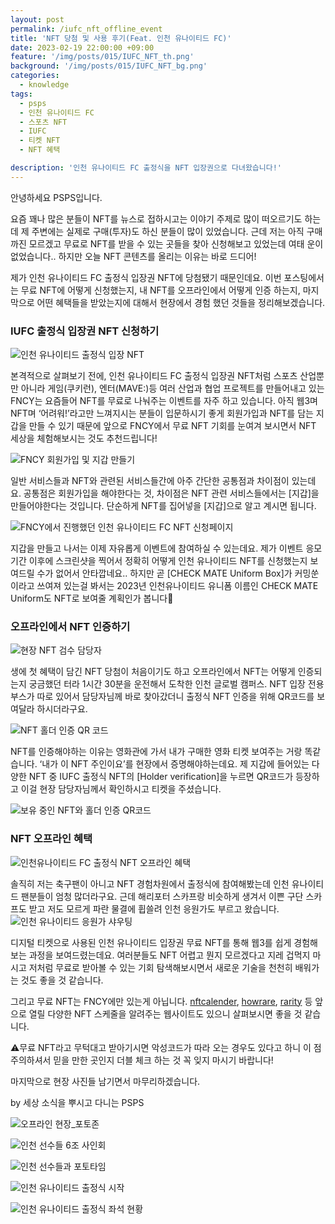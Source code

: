 ```yaml
---
layout: post
permalink: /iufc_nft_offline_event
title: 'NFT 당첨 및 사용 후기(Feat. 인천 유나이티드 FC)'
date: 2023-02-19 22:00:00 +09:00
feature: '/img/posts/015/IUFC_NFT_th.png'
background: '/img/posts/015/IUFC_NFT_bg.png'
categories:
  - knowledge
tags:
  - psps
  - 인천 유나이티드 FC
  - 스포츠 NFT
  - IUFC
  - 티켓 NFT
  - NFT 혜택

description: '인천 유나이티드 FC 출정식을 NFT 입장권으로 다녀왔습니다!'
---
```


안녕하세요 PSPS입니다.

요즘 꽤나 많은 분들이 NFT를 뉴스로 접하시고는 이야기 주제로 많이 떠오르기도 하는데 제 주변에는 실제로 구매(투자)도 하신 분들이 많이 있었습니다. 근데 저는 아직 구매까진 모르겠고 무료로 NFT를 받을 수 있는 곳들을 찾아 신청해보고 있었는데 여태 운이 없었습니다.. 하지만 오늘 NFT 콘텐츠를 올리는 이유는 바로 드디어!

제가 인천 유나이티드 FC 출정식 입장권 NFT에 당첨됐기 때문인데요. 이번 포스팅에서는 무료 NFT에 어떻게 신청했는지, 내 NFT를 오프라인에서 어떻게 인증 하는지, 마지막으로 어떤 혜택들을 받았는지에 대해서 현장에서 경험 했던 것들을 정리해보겠습니다.

### IUFC 출정식 입장권 NFT 신청하기
![인천 유나이티드 출정식 입장 NFT](/img/posts/015/1_IUFC_NFT.JPG)

본격적으로 살펴보기 전에, 인천 유나이티드 FC 출정식 입장권 NFT처럼 스포츠 산업뿐만 아니라 게임(쿠키런), 엔터(MAVE:)등 여러 산업과 협업 프로젝트를 만들어내고 있는 FNCY는 요즘들어 NFT를 무료로 나눠주는 이벤트를 자주 하고 있습니다. 아직 웹3며 NFT며 ‘어려워!’라고만 느껴지시는 분들이 입문하시기 좋게 회원가입과 NFT를 담는 지갑을 만들 수 있기 때문에 앞으로 FNCY에서 무료 NFT 기회를 눈여겨 보시면서 NFT 세상을 체험해보시는 것도 추천드립니다!

![FNCY 회원가입 및 지갑 만들기](/img/posts/015/2_IUFC_fncy_regist_wallet.jpg)

일반 서비스들과 NFT와 관련된 서비스들간에 아주 간단한 공통점과 차이점이 있는데요. 공통점은 회원가입을 해야한다는 것, 차이점은 NFT 관련 서비스들에서는 [지갑]을 만들어야한다는 것입니다. 단순하게 NFT를 집어넣을 [지갑]으로 알고 계시면 됩니다.

![FNCY에서 진행했던 인천 유나이티드 FC NFT 신청페이지](/img/posts/015/4_IUFC_uniformboxNFTcomingsoon.JPG)

지갑을 만들고 나서는 이제 자유롭게 이벤트에 참여하실 수 있는데요. 제가 이벤트 응모 기간 이후에 스크린샷을 찍어서 정확히 어떻게 인천 유나이티드 NFT를 신청했는지 보여드릴 수가 없어서 안타깝네요.. 하지만 곧 [CHECK MATE Uniform Box]가 커밍쑨이라고 쓰여져 있는걸 봐서는 2023년 인천유나이티드 유니폼 이름인 CHECK MATE Uniform도 NFT로 보여줄 계획인가 봅니다👀

### 오프라인에서 NFT 인증하기

![현장 NFT 검수 담당자](/img/posts/015/5_IUFC_entrance.jpg)

생에 첫 혜택이 담긴 NFT 당첨이 처음이기도 하고 오프라인에서 NFT는 어떻게 인증되는지 궁금했던 터라 1시간 30분을 운전해서 도착한 인천 글로벌 캠퍼스. NFT 입장 전용 부스가 따로 있어서 담당자님께 바로 찾아갔더니 출정식 NFT 인증을 위해 QR코드를 보여달라 하시더라구요.

![NFT 홀더 인증 QR 코드](/img/posts/015/6_IUFC_holder_verification.jpg)

NFT를 인증해야하는 이유는 영화관에 가서 내가 구매한 영화 티켓 보여주는 거랑 똑같습니다. ‘내가 이 NFT 주인이요’를 현장에서 증명해야하는데요. 제 지갑에 들어있는 다양한 NFT 중 IUFC 출정식 NFT의 [Holder verification]을 누르면 QR코드가 등장하고 이걸 현장 담당자님께서 확인하시고 티켓을 주셨습니다.

![보유 중인 NFT와 홀더 인증 QR코드](/img/posts/015/7_IUFC_ownedNFT_n_qrcode.png)

### NFT 오프라인 혜택
![인천유나이티드 FC 출정식 NFT 오프라인 혜택](/img/posts/015/9_IUFC_offline_benefits.jpg)

솔직히 저는 축구팬이 아니고 NFT 경험차원에서 출정식에 참여해봤는데 인천 유나이티드 팬분들이 엄청 많더라구요. 근데 해리포터 스카프랑 비슷하게 생겨서 이쁜 구단 스카프도 받고 저도 모르게 파란 물결에 휩쓸려 인천 응원가도 부르고 왔습니다.
![인천 유나이티드 응원가 샤우팅](/img/posts/015/14_IUFC_chanting.JPG)

디지털 티켓으로 사용된 인천 유나이티드 입장권 무료 NFT를 통해 웹3를 쉽게 경험해보는 과정을 보여드렸는데요. 여러분들도 NFT 어렵고 뭔지 모르겠다고 지레 겁먹지 마시고 저처럼 무료로 받아볼 수 있는 기회 탐색해보시면서 새로운 기술을 천천히 배워가는 것도 좋을 것 같습니다.

그리고 무료 NFT는 FNCY에만 있는게 아닙니다.
[nftcalender](https://nftcalendar.io/events/), [howrare](https://howrare.is/drops), [rarity](https://rarity.tools/upcoming/) 등 앞으로 열릴 다양한 NFT 스케줄을 알려주는 웹사이트도 있으니 살펴보시면 좋을 것 같습니다.

⚠️무료 NFT라고 무턱대고 받아기시면 악성코드가 따라 오는 경우도 있다고 하니 이 점 주의하셔서 믿을 만한 곳인지 더블 체크 하는 것 꼭 잊지 마시기 바랍니다!

마지막으로 현장 사진들 남기면서 마무리하겠습니다.

by 세상 소식을 뿌시고 다니는 PSPS

![오프라인 현장_포토존](/img/posts/015/10_offline_vibe.JPG)

![인천 선수들 6조 사인회](/img/posts/015/11_autograph.JPG)

![인천 선수들과 포토타임](/img/posts/015/12_photo-with-players.JPG)

![인천 유나이티드 출정식 시작](/img/posts/015/13_kickoff_ceremony.JPG)

![인천 유나이티드 출정식 좌석 현황](/img/posts/015/15_IUFC_fans.JPG)
